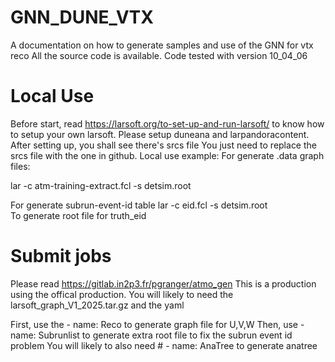 # GNN_DUNE_VTX
A documentation on how to generate samples and use of the GNN for vtx reco
All the source code is available. Code tested with version 10_04_06
# Local Use
Before start, read https://larsoft.org/to-set-up-and-run-larsoft/ to know how to setup your own larsoft. 
Please setup duneana and larpandoracontent.
After setting up, you shall see there's srcs file
You just need to replace the srcs file with the one in github. 
Local use example:
For generate .data graph files:

lar -c atm-training-extract.fcl -s detsim.root

For generate subrun-event-id table
lar -c eid.fcl -s detsim.root                   
To generate root file for truth_eid


# Submit jobs
Please read https://gitlab.in2p3.fr/pgranger/atmo_gen
This is a production using the offical production.
You will likely to need the larsoft_graph_V1_2025.tar.gz and the yaml

First, use the   - name:         Reco to generate graph file for U,V,W
Then, use   - name:         Subrunlist to generate extra root file to fix the subrun event id problem
You will likely to also need   # - name:           AnaTree to generate anatree



